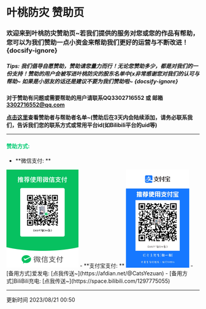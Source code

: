# 叶桃防灾 赞助页

### 欢迎来到叶桃防灾赞助页~若我们提供的服务对您或您的作品有帮助，您可以为我们赞助一点小资金来帮助我们更好的运营与不断改进！{docsify-ignore}

##### Tips: 我们倡导自愿赞助，赞助请您量力而行！无论您赞助多少，都是对我们的一份支持！赞助的用户会被写进叶桃防灾的股东名单中(x非常感谢您对我们的认可与帮助~ 如果是小朋友的话还是建议不要为我们赞助啦~ {docsify-ignore}

**对于赞助有问题或需要帮助的用户请联系QQ3302716552 或 邮箱 3302716552@qq.com**

**[点击这里](/cosponsors_list)查看赞助者与帮助者名单~(赞助后在3天内会陆续添加，请务必联系我们，告诉我们您的联系方式或常用平台id(如Bilibili平台的uid等)**

------

#### <font color="\#3CB371">赞助方式:</font>

- **微信支付: **
<img src=".\media\donate_wechat.png" alt="donate_wechat" style="zoom: 25%;" />
- **支付宝支付: **
<img src=".\media\donate_alipay.jpg" alt="donate_alipay" style="zoom:25%;" />
- [备用方式]爱发电: [点我传送~](https://afdian.net/@CatsYezuan)
- [备用方式]BiliBili充电: [点我传送~](https://space.bilibili.com/1297775055)

------

更新时间 2023/08/21 00:50

